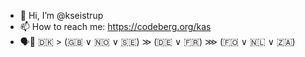 - 👋 Hi, I’m @kseistrup
- 📫 How to reach me: https://codeberg.org/kas
- 🗣️💬 🇩🇰 > (🇬🇧 ∨ 🇳🇴 ∨ 🇸🇪) ≫ (🇩🇪 ∨ 🇫🇷) ⋙ (🇫🇴 ∨ 🇳🇱 ∨ 🇿🇦)


<!---
kseistrup/kseistrup is a ✨ special ✨ repository because its `README.md` (this file) appears on your GitHub profile.
You can click the Preview link to take a look at your changes.
--->
